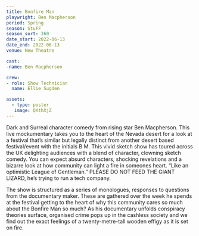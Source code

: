 ```yaml
---
title: Bonfire Man
playwright: Ben Macpherson
period: Spring
season: StuFF
season_sort: 360
date_start: 2022-06-13
date_end: 2022-06-13
venue: New Theatre

cast: 
-name: Ben Macpherson

crew:
- role: Show Technician
  name: Ellie Sugden

assets:
  - type: poster
   image: QXthXjZ
---
```


Dark and Surreal character comedy from rising star Ben Macpherson. This live mockumentary takes you to the heart of the Nevada desert for a look at a festival that’s similar but legally distinct from another desert based festival/event with the initials B M. This vivid sketch show has toured across the UK delighting audiences with a blend of character, clowning sketch comedy. 
You can expect absurd characters, shocking revelations and a bizarre look at how community can light a fire in someones heart. “Like an optimistic League of Gentleman.” PLEASE DO NOT FEED THE GIANT LIZARD, he’s trying to run a tech company. 

 The show is structured as a series of monologues, responses to questions from the documentary maker. These are gathered over the week he spends at the festival getting to the heart of why this community cares so much about the Bonfire Man so much? As his documentary unfolds conspiracy theories surface, organised crime pops up in the cashless society and we find out the exact feelings of a twenty-metre-tall wooden effigy as it is set on fire.

